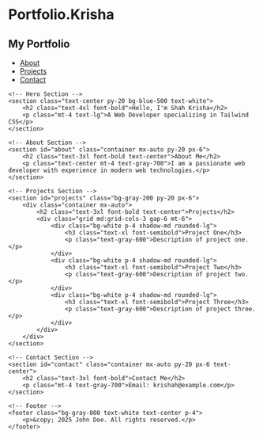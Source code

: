 # Portfolio.Krisha

<!DOCTYPE html>
<html lang="en">
<head>
    <meta charset="UTF-8">
    <meta name="viewport" content="width=device-width, initial-scale=1.0">
    <title>Krisha Portfolio</title>
    <script src="https://cdn.tailwindcss.com"></script>
</head>
<body class="bg-gray-100">
    <!-- Navbar -->
    <nav class="bg-white shadow-lg p-4">
        <div class="container mx-auto flex justify-between items-center">
            <h1 class="text-2xl font-bold">My Portfolio</h1>
            <ul class="flex space-x-4">
                <li><a href="#about" class="text-gray-700 hover:text-blue-500">About</a></li>
                <li><a href="#projects" class="text-gray-700 hover:text-blue-500">Projects</a></li>
                <li><a href="#contact" class="text-gray-700 hover:text-blue-500">Contact</a></li>
            </ul>
        </div>
    </nav>
    
    <!-- Hero Section -->
    <section class="text-center py-20 bg-blue-500 text-white">
        <h2 class="text-4xl font-bold">Hello, I'm Shah Krisha</h2>
        <p class="mt-4 text-lg">A Web Developer specializing in Tailwind CSS</p>
    </section>
    
    <!-- About Section -->
    <section id="about" class="container mx-auto py-20 px-6">
        <h2 class="text-3xl font-bold text-center">About Me</h2>
        <p class="text-center mt-4 text-gray-700">I am a passionate web developer with experience in modern web technologies.</p>
    </section>
    
    <!-- Projects Section -->
    <section id="projects" class="bg-gray-200 py-20 px-6">
        <div class="container mx-auto">
            <h2 class="text-3xl font-bold text-center">Projects</h2>
            <div class="grid md:grid-cols-3 gap-6 mt-6">
                <div class="bg-white p-4 shadow-md rounded-lg">
                    <h3 class="text-xl font-semibold">Project One</h3>
                    <p class="text-gray-600">Description of project one.</p>
                </div>
                <div class="bg-white p-4 shadow-md rounded-lg">
                    <h3 class="text-xl font-semibold">Project Two</h3>
                    <p class="text-gray-600">Description of project two.</p>
                </div>
                <div class="bg-white p-4 shadow-md rounded-lg">
                    <h3 class="text-xl font-semibold">Project Three</h3>
                    <p class="text-gray-600">Description of project three.</p>
                </div>
            </div>
        </div>
    </section>
    
    <!-- Contact Section -->
    <section id="contact" class="container mx-auto py-20 px-6 text-center">
        <h2 class="text-3xl font-bold">Contact Me</h2>
        <p class="mt-4 text-gray-700">Email: krishah@example.com</p>
    </section>
    
    <!-- Footer -->
    <footer class="bg-gray-800 text-white text-center p-4">
        <p>&copy; 2025 John Doe. All rights reserved.</p>
    </footer>
</body>
</html>
